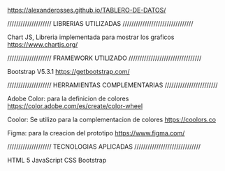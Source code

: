 
https://alexanderosses.github.io/TABLERO-DE-DATOS/

////////////////////  LIBRERIAS UTILIZADAS  ////////////////////////////////

Chart JS, Libreria implementada para mostrar los graficos
https://www.chartjs.org/


////////////////////  FRAMEWORK UTILIZADO  /////////////////////////////////

Bootstrap V5.3.1
https://getbootstrap.com/


////////////////////  HERRAMIENTAS COMPLEMENTARIAS  ////////////////////////

Adobe Color: para la definicion de colores
https://color.adobe.com/es/create/color-wheel

Coolor: Se utilizo para la complementacion de colores
https://coolors.co

Figma: para la creacion del prototipo
https://www.figma.com/


////////////////////  TECNOLOGIAS APLICADAS  //////////////////////////////

HTML 5
JavaScript
CSS
Bootstrap

